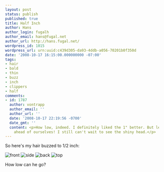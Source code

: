 ```yaml
---
layout: post
status: publish
published: true
title: Half Inch
author: Hans
author_login: fugalh
author_email: hans@fugal.net
author_url: http://hans.fugal.net/
wordpress_id: 1015
wordpress_url: urn:uuid:c439d305-da93-4ddb-a056-70201b0f350d
date: '2008-10-17 16:15:00.000000000 -07:00'
tags:
- hair
- bald
- thin
- buzz
- inch
- clippers
- half
comments:
- id: 1787
  author: vontrapp
  author_email: ''
  author_url: ''
  date: '2008-10-17 22:19:56 -0700'
  date_gmt: ''
  content: <p>How low, indeed. I definitely liked the 1" better. But let's not get
    ahead of ourselves! I still can't wait to see the shiny head.</p>
---
```

<p>So here's my hair buzzed to 1/2 inch:</p>

<p><img src="http://foton.fugal.net/foto/3748/thumbnail" alt="front"/>
<img src="http://foton.fugal.net/foto/3749/thumbnail" alt="side"/>
<img src="http://foton.fugal.net/foto/3750/thumbnail" alt="back"/>
<img src="http://foton.fugal.net/foto/3751/thumbnail" alt="top"/></p>

<p>How low can he go?</p>
